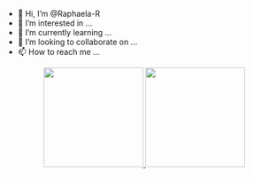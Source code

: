 - 👋 Hi, I’m @Raphaela-R
- 👀 I’m interested in ...
- 🌱 I’m currently learning ...
- 💞️ I’m looking to collaborate on ...
- 📫 How to reach me ...

<div align="center">
  <a href="https://github.com/Raphaela-R">
  <img height="180em" src="https://github-readme-stats.vercel.app/api?username=Raphaela-R&show_icons=true&theme=dracula&include_all_commits=true&count_private=true"/>
  <img height="180em" src="https://github-readme-stats.vercel.app/api/top-langs/?username=Raphaela-R&layout=compact&langs_count=7&theme=dracula"/>
</div>
